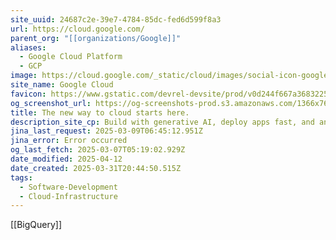 ```yaml
---
site_uuid: 24687c2e-39e7-4784-85dc-fed6d599f8a3
url: https://cloud.google.com/
parent_org: "[[organizations/Google]]"
aliases:
  - Google Cloud Platform
  - GCP
image: https://cloud.google.com/_static/cloud/images/social-icon-google-cloud-1200-630.png
site_name: Google Cloud
favicon: https://www.gstatic.com/devrel-devsite/prod/v0d244f667a3683225cca86d0ecf9b9b81b1e734e55a030bdcd3f3094b835c987/cloud/images/favicons/onecloud/favicon.ico
og_screenshot_url: https://og-screenshots-prod.s3.amazonaws.com/1366x768/80/false/cd8183ccec2672cfff185ec3191cff01ba1a53a7c1b898db2f5d14df2204e4cb.jpeg
title: The new way to cloud starts here.
description_site_cp: Build with generative AI, deploy apps fast, and analyze data in seconds—all with Google-grade security.
jina_last_request: 2025-03-09T06:45:12.951Z
jina_error: Error occurred
og_last_fetch: 2025-03-07T05:19:02.929Z
date_modified: 2025-04-12
date_created: 2025-03-31T20:44:50.515Z
tags:
  - Software-Development
  - Cloud-Infrastructure
---
```



























































[[BigQuery]]
